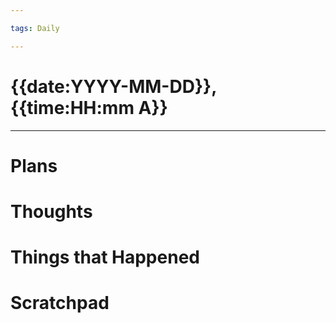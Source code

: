 ```yaml
---

tags: Daily

---
```


# {{date:YYYY-MM-DD}}, {{time:HH:mm A}}

---

# Plans



# Thoughts



# Things that Happened



# Scratchpad

